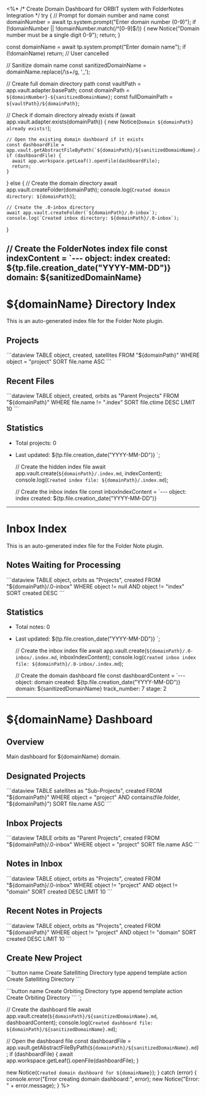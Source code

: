 <%*
/* Create Domain Dashboard for ORBIT system with FolderNotes Integration */
try {
  // Prompt for domain number and name
  const domainNumber = await tp.system.prompt("Enter domain number (0-9)");
  if (!domainNumber || !domainNumber.match(/^[0-9]$/)) {
    new Notice("Domain number must be a single digit 0-9");
    return;
  }
  
  const domainName = await tp.system.prompt("Enter domain name");
  if (!domainName) return; // User cancelled
  
  // Sanitize domain name
  const sanitizedDomainName = domainName.replace(/\s+/g, '_');
  
  // Create full domain directory path
  const vaultPath = app.vault.adapter.basePath;
  const domainPath = `${domainNumber}-${sanitizedDomainName}`;
  const fullDomainPath = `${vaultPath}/${domainPath}`;
  
  // Check if domain directory already exists
  if (await app.vault.adapter.exists(domainPath)) {
    new Notice(`Domain ${domainPath} already exists!`);
    
    // Open the existing domain dashboard if it exists
    const dashboardFile = app.vault.getAbstractFileByPath(`${domainPath}/${sanitizedDomainName}.md`);
    if (dashboardFile) {
      await app.workspace.getLeaf().openFile(dashboardFile);
      return;
    }
  } else {
    // Create the domain directory
    await app.vault.createFolder(domainPath);
    console.log(`Created domain directory: ${domainPath}`);
    
    // Create the .0-inbox directory
    await app.vault.createFolder(`${domainPath}/.0-inbox`);
    console.log(`Created inbox directory: ${domainPath}/.0-inbox`);
  }
  
  // Create the FolderNotes index file
  const indexContent = `---
object: index
created: ${tp.file.creation_date("YYYY-MM-DD")}
domain: ${sanitizedDomainName}
---

# ${domainName} Directory Index

This is an auto-generated index file for the Folder Note plugin.

## Projects

\`\`\`dataview
TABLE object, created, satellites
FROM "${domainPath}"
WHERE object = "project"
SORT file.name ASC
\`\`\`

## Recent Files

\`\`\`dataview
TABLE object, created, orbits as "Parent Projects"
FROM "${domainPath}"
WHERE file.name != ".index"
SORT file.ctime DESC
LIMIT 10
\`\`\`

## Statistics

- Total projects: 0
- Last updated: ${tp.file.creation_date("YYYY-MM-DD")}
`;

  // Create the hidden index file
  await app.vault.create(`${domainPath}/.index.md`, indexContent);
  console.log(`Created index file: ${domainPath}/.index.md`);
  
  // Create the inbox index file
  const inboxIndexContent = `---
object: index
created: ${tp.file.creation_date("YYYY-MM-DD")}
---

# Inbox Index

This is an auto-generated index file for the Folder Note plugin.

## Notes Waiting for Processing

\`\`\`dataview
TABLE object, orbits as "Projects", created
FROM "${domainPath}/.0-inbox"
WHERE object != null AND object != "index"
SORT created DESC
\`\`\`

## Statistics

- Total notes: 0
- Last updated: ${tp.file.creation_date("YYYY-MM-DD")}
`;

  // Create the inbox index file
  await app.vault.create(`${domainPath}/.0-inbox/.index.md`, inboxIndexContent);
  console.log(`Created inbox index file: ${domainPath}/.0-inbox/.index.md`);
  
  // Create the domain dashboard file
  const dashboardContent = `---
object: domain
created: ${tp.file.creation_date("YYYY-MM-DD")}
domain: ${sanitizedDomainName}
track_number: 7
stage: 2
---

# ${domainName} Dashboard

## Overview

Main dashboard for ${domainName} domain.

## Designated Projects

\`\`\`dataview
TABLE satellites as "Sub-Projects", created
FROM "${domainPath}"
WHERE object = "project" AND contains(file.folder, "${domainPath}")
SORT file.name ASC
\`\`\`

## Inbox Projects

\`\`\`dataview
TABLE orbits as "Parent Projects", created
FROM "${domainPath}/.0-inbox"
WHERE object = "project"
SORT file.name ASC
\`\`\`

## Notes in Inbox

\`\`\`dataview
TABLE object, orbits as "Projects", created
FROM "${domainPath}/.0-inbox"
WHERE object != "project" AND object != "domain"
SORT created DESC
LIMIT 10
\`\`\`

## Recent Notes in Projects

\`\`\`dataview
TABLE object, orbits as "Projects", created
FROM "${domainPath}"
WHERE object != "project" AND object != "domain"
SORT created DESC
LIMIT 10
\`\`\`

## Create New Project

\`\`\`button
name Create Satelliting Directory 
type append template
action Create Satelliting Directory
\`\`\`

\`\`\`button
name Create Orbiting Directory
type append template
action Create Orbiting Directory
\`\`\`
`;

  // Create the dashboard file
  await app.vault.create(`${domainPath}/${sanitizedDomainName}.md`, dashboardContent);
  console.log(`Created dashboard file: ${domainPath}/${sanitizedDomainName}.md`);
  
  // Open the dashboard file
  const dashboardFile = app.vault.getAbstractFileByPath(`${domainPath}/${sanitizedDomainName}.md`);
  if (dashboardFile) {
    await app.workspace.getLeaf().openFile(dashboardFile);
  }
  
  new Notice(`Created domain dashboard for ${domainName}`);
} catch (error) {
  console.error("Error creating domain dashboard:", error);
  new Notice("Error: " + error.message);
}
%>